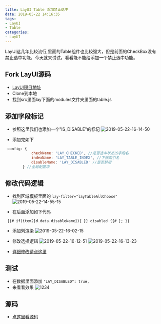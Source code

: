 ```yaml
---
title: LayUI Table 添加禁止选中
date: 2019-05-22 14:16:35
tags: 
- LayUI
- Table
categories:
- LayUI
---
```

LayUI这几年比较流行,里面的Table组件也比较强大，但是前面的CheckBox没有禁止选中功能，今天就来试试，看看能不能给添加一个禁止选中功能。
## Fork LayUI源码
- [LayUI项目地址](https://github.com/sentsin/layui)
- Clone到本地
- 找到src里面lay下面的modules文件夹里面的table.js

## 添加字段标记
- 参照这里我们也添加一个"IS_DISABLE"的标记
![2019-05-22-16-14-50](//qiniu.ionic.fun/2019-05-22-16-14-50.png)

- 添加完如下
```javascript
 config: {
            checkName: 'LAY_CHECKED', //是否选中状态的字段名
            indexName: 'LAY_TABLE_INDEX', //下标索引名
            disableName: 'LAY_DISABLED' //是否禁用
        } //全局配置项
```
## 修改代码逻辑

- 找到区域模板里面的  ` lay-filter="layTableAllChoose" `
![2019-05-22-14-55-15](//qiniu.ionic.fun/2019-05-22-14-55-15.png)

- 在后面添加如下代码
``` javascrtpt
 {{# if(item2[d.data.disableName]){ }} disabled {{# }; }} 
 ```
 - 添加列渲染
 ![2019-05-22-16-02-15](//qiniu.ionic.fun/2019-05-22-16-02-15.png)

 - 修改选择逻辑
 ![2019-05-22-16-12-51](//qiniu.ionic.fun/2019-05-22-16-12-51.png)
 ![2019-05-22-16-13-23](//qiniu.ionic.fun/2019-05-22-16-13-23.png)
- [详细修改请点这里](https://github.com/ZeroX-V/layui/commit/a9b20f55c9881916125b9e9e62a1c33b4804a351?diff=unified)
 

## 测试

 - 在数据里面添加 `"LAY_DISABLED": true,`
 - 来看看效果
![1234](//qiniu.ionic.fun/1234.gif)

## 源码
 - [点这里看源码](https://github.com/ZeroX-V/layui/blob/master/src/lay/modules/table.js)